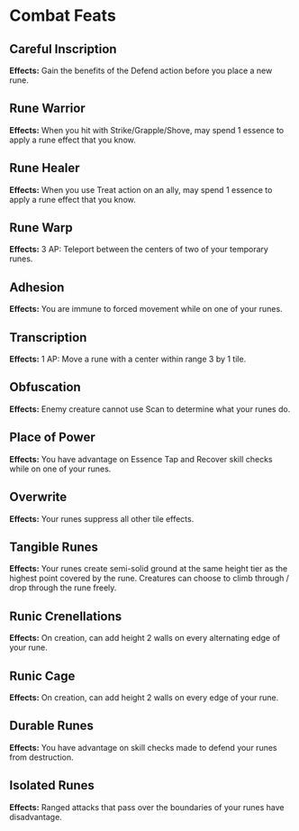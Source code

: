 # Combat Feats

## Careful Inscription

**Effects:** Gain the benefits of the Defend action before you place a new rune.

## Rune Warrior

**Effects:** When you hit with Strike/Grapple/Shove, may spend 1 essence to apply a rune effect that you know.

## Rune Healer

**Effects:** When you use Treat action on an ally, may spend 1 essence to apply a rune effect that you know.

## Rune Warp

**Effects:** 3 AP: Teleport between the centers of two of your temporary runes.

## Adhesion

**Effects:** You are immune to forced movement while on one of your runes.

## Transcription

**Effects:** 1 AP: Move a rune with a center within range 3 by 1 tile.

## Obfuscation

**Effects:** Enemy creature cannot use Scan to determine what your runes do.

## Place of Power

**Effects:** You have advantage on Essence Tap and Recover skill checks while on one of your runes.

## Overwrite

**Effects:** Your runes suppress all other tile effects.

## Tangible Runes

**Effects:** Your runes create semi-solid ground at the same height tier as the highest point covered by the rune. Creatures can choose to climb through / drop through the rune freely.

## Runic Crenellations

**Effects:** On creation, can add height 2 walls on every alternating edge of your rune.

## Runic Cage

**Effects:** On creation, can add height 2 walls on every edge of your rune.

## Durable Runes

**Effects:** You have advantage on skill checks made to defend your runes from destruction.

## Isolated Runes

**Effects:** Ranged attacks that pass over the boundaries of your runes have disadvantage.
